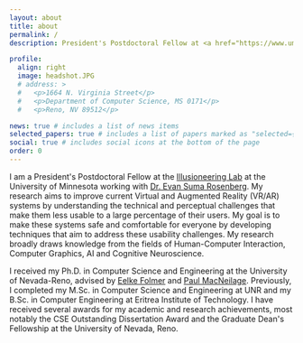 ```yaml
---
layout: about
title: about
permalink: /
description: President's Postdoctoral Fellow at <a href="https://www.umn.edu">University of Minnesota</a>.

profile:
  align: right
  image: headshot.JPG
  # address: >
  #   <p>1664 N. Virginia Street</p>
  #   <p>Department of Computer Science, MS 0171</p>
  #   <p>Reno, NV 89512</p>

news: true # includes a list of news items
selected_papers: true # includes a list of papers marked as "selected={true}"
social: true # includes social icons at the bottom of the page
order: 0
---
```


I am a President's Postdoctoral Fellow at the [Illusioneering Lab](https://illusioneering.cs.umn.edu/) at the University of Minnesota working with [Dr. Evan Suma Rosenberg](https://illusioneering.cs.umn.edu/). My research aims to improve current Virtual and Augmented Reality (VR/AR) systems by understanding the technical and perceptual challenges that make them less usable to a large percentage of their users. My goal is to make these systems safe and comfortable for everyone by developing techniques that aim to address these usability challenges. My research broadly draws knowledge from the fields of Human-Computer Interaction, Computer Graphics, AI and Cognitive Neuroscience. 

I received my Ph.D. in Computer Science and Engineering at the University of Nevada-Reno, advised by [Eelke Folmer](https://www.eelke.com/) and [Paul MacNeilage](https://selfmotionlab.github.io/). Previously, I completed my M.Sc. in Computer Science and Engineering at UNR and my B.Sc. in Computer Engineering at Eritrea Institute of Technology. I have received several awards for my academic and research achievements, most notably the CSE Outstanding Dissertation Award and the Graduate Dean's Fellowship at the University of Nevada, Reno.


